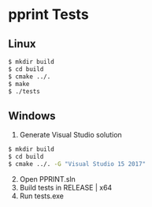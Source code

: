# pprint Tests

## Linux

```bash
$ mkdir build
$ cd build
$ cmake ../.
$ make
$ ./tests
```

## Windows

1. Generate Visual Studio solution

```bash
$ mkdir build
$ cd build
$ cmake ../. -G "Visual Studio 15 2017"
```

2. Open PPRINT.sln
3. Build tests in RELEASE | x64
4. Run tests.exe
